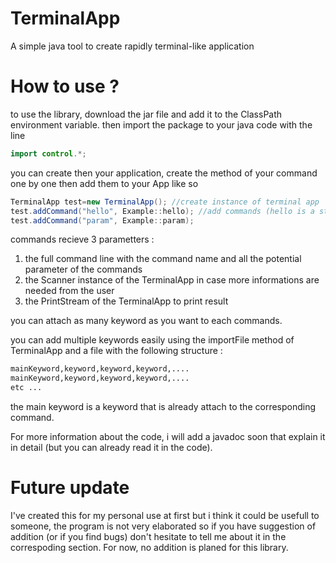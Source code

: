# TerminalApp

A simple java tool to create rapidly terminal-like application

# How to use ?

to use the library, download the jar file and add it to the ClassPath environment variable. 
then import the package to your java code with the line

```java
import control.*;
```

you can create then your application, create the method of your command one by one then add them to your App like so

```java
TerminalApp test=new TerminalApp(); //create instance of terminal app
test.addCommand("hello", Example::hello); //add commands (hello is a static method of the class Example)
test.addCommand("param", Example::param);
```

commands recieve 3 parametters : 
1. the full command line with the command name and all the potential parameter of the commands
2. the Scanner instance of the TerminalApp in case more informations are needed from the user
3. the PrintStream of the TerminalApp to print result

you can attach as many keyword as you want to each commands.

you can add multiple keywords easily using the importFile method of TerminalApp and a file with the following structure : 
```txt
mainKeyword,keyword,keyword,keyword,....
mainKeyword,keyword,keyword,keyword,....
etc ...
```

the main keyword is a keyword that is already attach to the corresponding command.

For more information about the code, i will add a javadoc soon that explain it in detail (but you can already read it in the code).

# Future update

I've created this for my personal use at first but i think it could be usefull to someone, the program is not very elaborated so if you have suggestion of addition (or if you find bugs) don't hesitate to tell me about it in the correspoding section.
For now, no addition is planed for this library.
